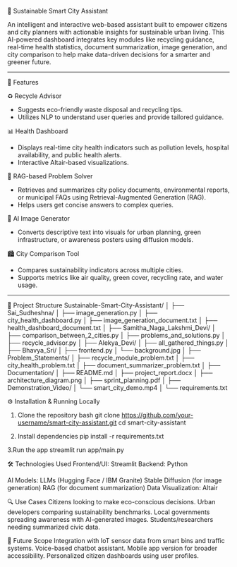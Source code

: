 🌆 Sustainable Smart City Assistant

An intelligent and interactive web-based assistant built to empower citizens and city planners with actionable insights for sustainable urban living. This AI-powered dashboard integrates key modules like recycling guidance, real-time health statistics, document summarization, image generation, and city comparison to help make data-driven decisions for a smarter and greener future.

---

🚀 Features

♻️ Recycle Advisor
- Suggests eco-friendly waste disposal and recycling tips.
- Utilizes NLP to understand user queries and provide tailored guidance.

📊 Health Dashboard
- Displays real-time city health indicators such as pollution levels, hospital availability, and public health alerts.
- Interactive Altair-based visualizations.

📙 RAG-based Problem Solver
- Retrieves and summarizes city policy documents, environmental reports, or municipal FAQs using Retrieval-Augmented Generation (RAG).
- Helps users get concise answers to complex queries.

🎨 AI Image Generator
- Converts descriptive text into visuals for urban planning, green infrastructure, or awareness posters using diffusion models.

🏙️ City Comparison Tool
- Compares sustainability indicators across multiple cities.
- Supports metrics like air quality, green cover, recycling rate, and water usage.

---

📁 Project Structure
Sustainable-Smart-City-Assistant/
│
├── Sai_Sudheshna/
│   ├── image_generation.py
│   ├── city_health_dashboard.py
│   ├── image_generation_document.txt
│   ├── health_dashboard_document.txt
│
├── Samitha_Naga_Lakshmi_Devi/
│   ├── comparison_between_2_cities.py
│   ├── problems_and_solutions.py
│   ├── recycle_advisor.py
│
├── Alekya_Devi/
│   ├── all_gathered_things.py
│
├── Bhavya_Sri/
│   ├── frontend.py
│   └── background.jpg
│
├── Problem_Statements/
│   ├── recycle_module_problem.txt
│   ├── city_health_problem.txt
│   ├── document_summarizer_problem.txt
│
├── Documentation/
│   ├── README.md
│   ├── project_report.docx
│   ├── architecture_diagram.png
│   ├── sprint_planning.pdf
│
├── Demonstration_Video/
│   └── smart_city_demo.mp4
│
└── requirements.txt


⚙️ Installation & Running Locally

1. Clone the repository
   bash
   git clone https://github.com/your-username/smart-city-assistant.git
   cd smart-city-assistant

2. Install dependencies
pip install -r requirements.txt

3.Run the app
streamlit run app/main.py


🛠️ Technologies Used
Frontend/UI: Streamlit
Backend: Python

AI Models:
LLMs (Hugging Face / IBM Granite)
Stable Diffusion (for image generation)
RAG (for document summarization)
Data Visualization: Altair

🔍 Use Cases
Citizens looking to make eco-conscious decisions.
Urban developers comparing sustainability benchmarks.
Local governments spreading awareness with AI-generated images.
Students/researchers needing summarized civic data.

🌱 Future Scope
Integration with IoT sensor data from smart bins and traffic systems.
Voice-based chatbot assistant.
Mobile app version for broader accessibility.
Personalized citizen dashboards using user profiles.

